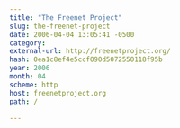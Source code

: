 ```yaml
---
title: "The Freenet Project"
slug: the-freenet-project
date: 2006-04-04 13:05:41 -0500
category: 
external-url: http://freenetproject.org/
hash: 0ea1c8ef4e5ccf090d5072550118f95b
year: 2006
month: 04
scheme: http
host: freenetproject.org
path: /

---
```



